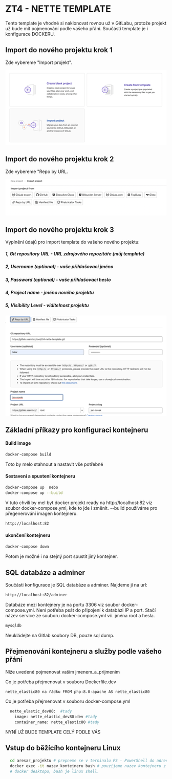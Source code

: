 # ZT4 - NETTE TEMPLATE

Tento template je vhodné si naklonovat rovnou už v GitLabu, protože
projekt už bude mít pojmenování podle vašeho přání. 
Součástí template je i konfigurace DOCKERU.

## Import do nového projektu krok 1
Zde vybereme "Import projekt".

![Path mapping](./docker/img/importDoNovehoProjektu.png)

## Import do nového projektu krok 2
Zde vybereme "Repo by URL.

![Path mapping](./docker/img/importProjektu.png)

## Import do nového projektu krok 3 
Vyplnění údajů pro import template do vašeho nového projektu:
##### 1, Git repository URL - URL zdrojového repozitáře (můj template)
##### 2, Username (optional) - vaše přihlašovací jméno
##### 3, Password (optional) - vaše přihlašovací heslo
##### 4, Project name - jméno nového projektu
##### 5, Visibility Level - viditelnost projektu

![Path mapping](./docker/img/nastaveniImportu.png)

## Základní příkazy pro konfiguraci kontejneru

#### Build image
```sh
docker-compose build
```
Toto by melo stahnout a nastavit vše potřebné

#### Sestaveni a spustení kontejneru
```sh
docker-compose up  nebo
docker-compose up --build
```
V tuto chvili by mel byt docker projekt ready na http://localhost:82 viz soubor docker-compose.yml,
kde to jde i změnit. --build používáme pro přegenerování imagen kontejneru.
```sh
http://localhost:82
```

#### ukončení kontejneru
```sh
docker-compose down  
```
Potom je možné i na stejný port spustit jiný kontejner.

## SQL databáze a adminer

Součásti konfigurace je SQL databáze a adminer. Najdeme jí na url:
```sh
http://localhost:82/adminer
```
Databáze mezi kontejnery je na portu 3306 viz soubor docker-compose.yml.
Není potřeba psát do připojení k databázi IP a port. Stačí název service
ze souboru docker-compose.yml vč. jména root a hesla.
```sh
mysqldb
```
Neukládejte na Gitlab soubory DB, pouze sql dump.

## Přejmenování kontejneru a služby podle vašeho přání

Níže uvedené pojmenovat vaším jmenem_a_prijmenim

Co je potřeba přejmenovat v souboru Dockerfile.dev
```sh
nette_elastic80 na řádku FROM php:8.0-apache AS nette_elastic80
```
Co je potřeba přejmenovat v souboru docker-compose.yml
```sh
  nette_elastic_dev80:  #tady
    image: nette_elastic_dev80:dev #tady
    container_name: nette_elastic80 #tady
```

NYNÍ UŽ BUDE TEMPLATE CELÝ PODLE VÁS

## Vstup do běžícího kontejneru Linux

```sh
  cd aresar_projektu # prepneme se v terninalu PS - PowerShell do adresare projektu
  docker exec -it nazev_kontejneru bash # pouzijeme nazev kontejneru z docker ps nebo
  # docker desktopu, bash je linux shell.
```










